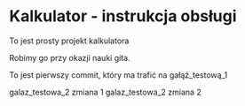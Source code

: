# Kalkulator - instrukcja obsługi

To jest prosty projekt kalkulatora

Robimy go przy okazji nauki gita.

To jest pierwszy commit, który ma trafić na gałąź_testową_1

galaz_testowa_2 zmiana 1
galaz_testowa_2 zmiana 2